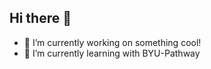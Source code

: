 ## Hi there 👋

- 🔭 I’m currently working on something cool!
- 🌱 I’m currently learning with BYU-Pathway

